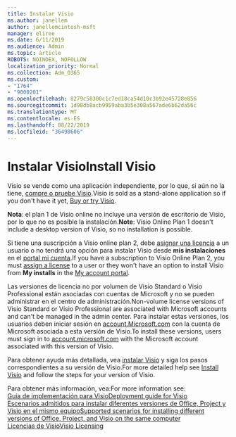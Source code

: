 ```yaml
---
title: Instalar Visio
ms.author: janellem
author: janellemcintosh-msft
manager: eliree
ms.date: 6/11/2019
ms.audience: Admin
ms.topic: article
ROBOTS: NOINDEX, NOFOLLOW
localization_priority: Normal
ms.collection: Adm_O365
ms.custom:
- "1764"
- "9000201"
ms.openlocfilehash: 8279c58300c1c7ed18ca54d10c3b92e45728e856
ms.sourcegitcommit: 1d98db8acb9959aba3b5e308a567ade6b62da56c
ms.translationtype: MT
ms.contentlocale: es-ES
ms.lasthandoff: 08/22/2019
ms.locfileid: "36498606"
---
```

# <a name="install-visio"></a><span data-ttu-id="886a9-102">Instalar Visio</span><span class="sxs-lookup"><span data-stu-id="886a9-102">Install Visio</span></span>

<span data-ttu-id="886a9-103">Visio se vende como una aplicación independiente, por lo que, si aún no la tiene, [compre o pruebe Visio](https://products.office.com/visio).</span><span class="sxs-lookup"><span data-stu-id="886a9-103">Visio is sold as a stand-alone application so if you don't have it yet, [Buy or try Visio](https://products.office.com/visio).</span></span> 

<span data-ttu-id="886a9-104">**Nota**: el plan 1 de Visio online no incluye una versión de escritorio de Visio, por lo que no es posible la instalación.</span><span class="sxs-lookup"><span data-stu-id="886a9-104">**Note**: Visio Online Plan 1 doesn't include a desktop version of Visio, so no installation is possible.</span></span>

<span data-ttu-id="886a9-105">Si tiene una suscripción a Visio online plan 2, debe [asignar una licencia](https://docs.microsoft.com/office365/admin/subscriptions-and-billing/assign-licenses-to-users?wt.mc_id=OfficeAdm_ClientDIA_Alchemy1764) a un usuario o no tendrá una opción para instalar Visio desde **mis instalaciones** en el [portal mi cuenta](https://portal.office.com/account#installs).</span><span class="sxs-lookup"><span data-stu-id="886a9-105">If you have a subscription to Visio Online Plan 2, you must [assign a license](https://docs.microsoft.com/office365/admin/subscriptions-and-billing/assign-licenses-to-users?wt.mc_id=OfficeAdm_ClientDIA_Alchemy1764) to a user or they won't have an option to install Visio from **My installs** in the [My account portal](https://portal.office.com/account#installs).</span></span> 

<span data-ttu-id="886a9-106">Las versiones de licencia no por volumen de Visio Standard o Visio Professional están asociadas con cuentas de Microsoft y no se pueden administrar en el centro de administración.</span><span class="sxs-lookup"><span data-stu-id="886a9-106">Non-volume license versions of Visio Standard or Visio Professional are associated with Microsoft accounts and can't be managed in the admin center.</span></span> <span data-ttu-id="886a9-107">Para instalar estas versiones, los usuarios deben iniciar sesión en [account.Microsoft.com](https://account.microsoft.com) con la cuenta de Microsoft asociada a esta versión de Visio.</span><span class="sxs-lookup"><span data-stu-id="886a9-107">To install these versions, users must sign in to [account.microsoft.com](https://account.microsoft.com) with the Microsoft account associated with this version of Visio.</span></span>

<span data-ttu-id="886a9-108">Para obtener ayuda más detallada, vea [instalar Visio](https://support.office.com/article/f98f21e3-aa02-4827-9167-ddab5b025710?wt.mc_id=OfficeAdm_ClientDIA_Alchemy1764) y siga los pasos correspondientes a su versión de Visio.</span><span class="sxs-lookup"><span data-stu-id="886a9-108">For more detailed help see [Install Visio](https://support.office.com/article/f98f21e3-aa02-4827-9167-ddab5b025710?wt.mc_id=OfficeAdm_ClientDIA_Alchemy1764) and follow the steps for your version of Visio.</span></span>

<span data-ttu-id="886a9-109">Para obtener más información, vea:</span><span class="sxs-lookup"><span data-stu-id="886a9-109">For more information see:</span></span><br>
[<span data-ttu-id="886a9-110">Guía de implementación para Visio</span><span class="sxs-lookup"><span data-stu-id="886a9-110">Deployment guide for Visio</span></span>](https://docs.microsoft.com/deployoffice/deployment-guide-for-visio)<br>
[<span data-ttu-id="886a9-111">Escenarios admitidos para instalar diferentes versiones de Office, Project y Visio en el mismo equipo</span><span class="sxs-lookup"><span data-stu-id="886a9-111">Supported scenarios for installing different versions of Office, Project, and Visio on the same computer</span></span>](https://docs.microsoft.com/deployoffice/install-different-office-visio-and-project-versions-on-the-same-computer)<br>
[<span data-ttu-id="886a9-112">Licencias de Visio</span><span class="sxs-lookup"><span data-stu-id="886a9-112">Visio Licensing</span></span>](https://products.office.com/visio/microsoft-visio-volume-licensing-visio-for-multiple-users)